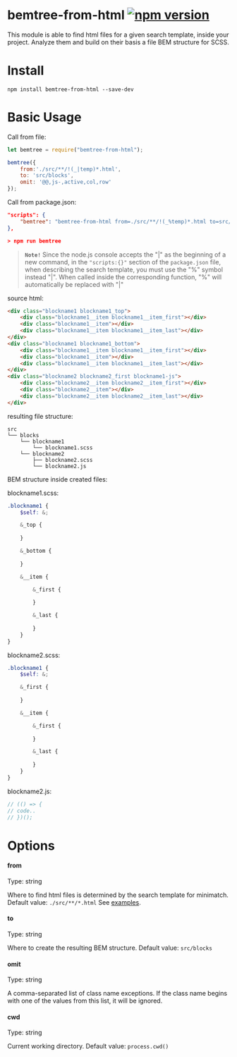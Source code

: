 # bemtree-from-html [![npm version](https://badge.fury.io/js/bemtree-from-html.svg)](http://badge.fury.io/js/bemtree-from-html)

This module is able to find html files for a given search template, inside your project. Analyze them and build on their basis a file BEM structure for SCSS.

# Install
```
npm install bemtree-from-html --save-dev
```
# Basic Usage

Call from file:

```javascript
let bemtree = require("bemtree-from-html");

bemtree({
	from:'./src/**/!(_|temp)*.html',
	to: 'src/blocks',
	omit: '@@,js-,active,col,row'
});
```
Call from package.json:

```json
"scripts": {
	"bemtree": "bemtree-from-html from=./src/**/!(_%temp)*.html to=src/blocks omit=active,col,row" 
},

> npm run bemtree

```
>
> **`Note!`** Since the node.js console accepts the "|" as the beginning of a new command, in the `"scripts:{}"` section of the `package.json` file, when describing the search template, you must use the "%" symbol instead "|". When called inside the corresponding function, "%" will automatically be replaced with "|"
>
source html:
```html
<div class="blockname1 blockname1_top">
	<div class="blockname1__item blockname1__item_first"></div>
	<div class="blockname1__item"></div>
	<div class="blockname1__item blockname1__item_last"></div>
</div>
<div class="blockname1 blockname1_bottom">
	<div class="blockname1__item blockname1__item_first"></div>
	<div class="blockname1__item"></div>
	<div class="blockname1__item blockname1__item_last"></div>
</div>
<div class="blockname2 blockname2_first blockname1-js">
	<div class="blockname2__item blockname2__item_first"></div>
	<div class="blockname2__item"></div>
	<div class="blockname2__item blockname2__item_last"></div>
</div>
```
resulting file structure:
```
src
└── blocks
	└── blockname1
		└── blockname1.scss
	└── blockname2
		├── blockname2.scss
		└── blockname2.js
```
BEM structure inside created files:

blockname1.scss:
```scss
.blockname1 {
	$self: &;

	&_top {
		
	}

	&_bottom {
		
	}

	&__item {

		&_first {
			
		}

		&_last {
			
		}
	}
}
```
blockname2.scss:
```scss
.blockname1 {
	$self: &;

	&_first {
		
	}

	&__item {

		&_first {
			
		}

		&_last {
			
		}
	}
}
```
blockname2.js:
```javascript
// (() => {
// code..
// })();
```



# Options

#### from
Type: string

Where to find html files is determined by the search template for minimatch. Default value: `./src/**/*.html` See [examples](https://github.com/motemen/minimatch-cheat-sheet/blob/master/README.md).
#### to
Type: string

Where to create the resulting BEM structure. Default value: `src/blocks`
#### omit
Type: string

A comma-separated list of class name exceptions. If the class name begins with one of the values from this list, it will be ignored.
#### cwd
Type: string

Current working directory. Default value: `process.cwd()`













